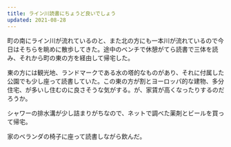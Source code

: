 ```yaml
---
title: ライン川読書にちょうど良いでしょう
updated: 2021-08-28
---
```


町の南にライン川が流れているのと、また北の方にも一本川が流れているので今日はそちらを眺めに散歩してきた。途中のベンチで休憩がてら読書で三体を読み、それから町の東の方を経由して帰宅した。

東の方には観光地、ランドマークである水の塔的なものがあり、それに付属した公園でも少し座って読書していた。この東の方が割とヨーロッパ的な建物、多分住宅、が多いし住むのに良さそうな気がする。が、家賃が高くなったりするのだろうか。

シャワーの排水溝が少し詰まりがちなので、ネットで調べた薬剤とビールを買って帰宅。

家のベランダの椅子に座って読書しながら飲んだ。
